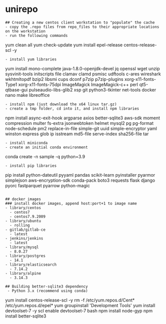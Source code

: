 # unirepo
 ```
## Creating a new centos client workstation to "populate" the cache
- copy the .repo files from repo_files to their appropriate locations on the workstation
- run the following commands
```
yum clean all
yum check-update
yum install epel-release centos-release-scl -y
```
- install yum libraries
```
yum install mono-complete java-1.8.0-openjdk-devel jq openssl wget unzip sysvinit-tools initscripts file clamav clamd psmisc udftools c-ares wireshark wkhtmltopdf bzip2 libsmi cups dconf p7zip p7zip-plugins xorg-x11-fonts-Type1 xorg-x11-fonts-75dpi ImageMagick ImageMagick-c++ perl qt5-qtbase-gui pulseaudio-libs-glib2 xsp git python3-tkinter net-tools docker nano make libreoffice
```
- install npm (just download the x64 linux tar.gz)
- create a tmp folder, cd into it, and install npm libraries
```
npm install async-exit-hook argparse axios better-sqlite3 aws-sdk moment compression multer fs-extra jsonwebtoken helmet mysql2 pg pg-format node-schedule pm2 replace-in-file simple-git uuid simple-encryptor yaml winston express glob ip isstream md5-file serve-index sha256-file tar
```
- install miniconda
- create an initial conda environment
```
conda create -n sample -q python=3.9
```
- install pip libraries
```
pip install python-dateutil pyyaml pandas scikit-learn pyinstaller pyarmor simplejson aws-encryption-sdk conda-pack boto3 requests flask django pyorc fastparquet pyarrow python-magic
```

## docker images
### install docker images, append host:port+1 to image name
- library/centos
  - centos7
  - centos7.9.2009
- library/ubuntu
  - rolling
- gitlab/gitlab-ce
  - latest
- jenkins/jenkins
  - latest
- library/mysql
  - 8.0.27
- library/postgres
  - 14.1
- library/elasticsearch
  - 7.14.2
- library/alpine
  - 3.14.3
  
## Building better-sqlite3 dependency
 - Python 3.x (recommend using conda)
 ```
 yum install centos-release-scl -y
 rm -f /etc/yum.repos.d/Cent* /etc/yum.repos.d/epel*
 yum groupinstall 'Development Tools'
 yum install devtoolset-7 -y
 scl enable devtoolset-7 bash
 npm install node-gyp
 npm install better-sqlite3
